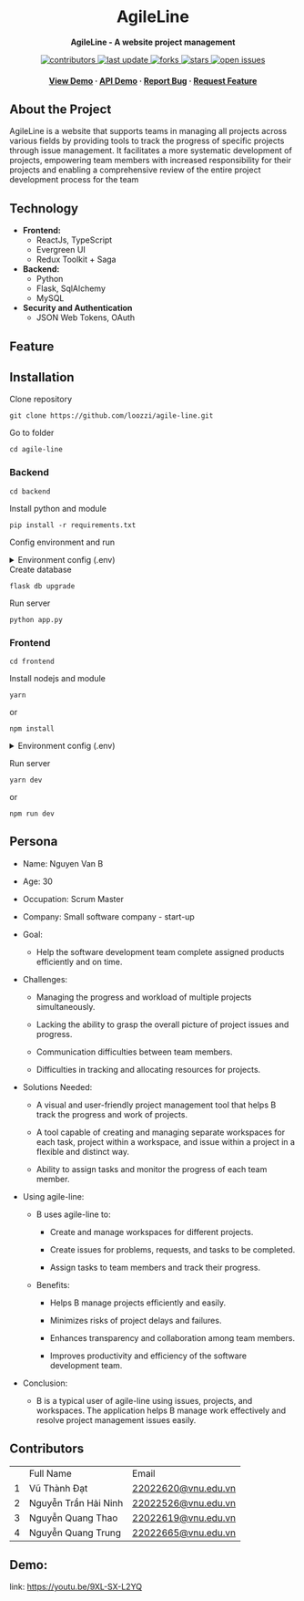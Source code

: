 <div align="center">
	<h1>AgileLine</h1>
	<p>
		<b>AgileLine - A website project management </b>
	</p>
	<!-- Badges -->
	<p>
	<a href="https://github.com/loozzi/agile-line/graphs/contributors">
		<img src="https://img.shields.io/github/contributors/loozzi/agile-line" alt="contributors" />
	</a>
	<a href="">
		<img src="https://img.shields.io/github/last-commit/loozzi/agile-line" alt="last update" />
	</a>
	<a href="https://github.com/loozzi/agile-line/network/members">
		<img src="https://img.shields.io/github/forks/loozzi/agile-line" alt="forks" />
	</a>
	<a href="https://github.com/loozzi/agile-line/stargazers">
		<img src="https://img.shields.io/github/stars/loozzi/agile-line" alt="stars" />
	</a>
	<a href="https://github.com/loozzi/agile-line/issues/">
		<img src="https://img.shields.io/github/issues/loozzi/agile-line" alt="open issues" />
	</a>
	</p>
	
<h4>
	<a href="https://agile-line-client.vercel.app/" target="_blank">View Demo</a>
<span> · </span>
	<a href="https://judicial-clovis-loozzi-3e24b8b7.koyeb.app/api" target="_blank">API Demo</a>
<span> · </span>
	<a href="https://github.com/loozzi/agile-line/issues/">Report Bug</a>
<span> · </span>
	<a href="https://github.com/loozzi/agile-line/issues/">Request Feature</a>
</h4>
</div>

## About the Project

<p>
		AgileLine is a website that supports teams in managing all projects across various fields by providing tools to track the progress of specific projects through issue management. It facilitates a more systematic development of projects, empowering team members with increased responsibility for their projects and enabling a comprehensive review of the entire project development process for the team

</p>

## Technology

- **Frontend:**
  - ReactJs, TypeScript
  - Evergreen UI
  - Redux Toolkit + Saga
- **Backend:**
  - Python
  - Flask, SqlAlchemy
  - MySQL
- **Security and Authentication**
  - JSON Web Tokens, OAuth

## Feature

## Installation

Clone repository

```
git clone https://github.com/loozzi/agile-line.git
```

Go to folder

```
cd agile-line
```

### Backend

```
cd backend
```

Install python and module

```
pip install -r requirements.txt
```

Config environment and run

<details>
<summary>Environment config (.env)</summary>

```
SQLALCHEMY_DATABASE_URI = 'mysql+pymysql://<username>:<password>@<host>/<database>?charset=utf8mb4'
SECRET_KEY=<key>
EMAIL_MAIL=<email>
EMAIL_PASSWORD=<password>
EMAIL_HOST=<host>
EMAIL_PORT=465
```

</details>
Create database

```
flask db upgrade
```

Run server

```
python app.py
```

### Frontend

```
cd frontend
```

Install nodejs and module

```
yarn
```

or

```
npm install
```

<details>
<summary>Environment config (.env)</summary>

```
REACT_APP_API_ENDPOINT=<api>
```

</details>

Run server

```
yarn dev
```

or

```
npm run dev
```
## Persona

- Name: Nguyen Van B

- Age: 30

- Occupation: Scrum Master

- Company: Small software company - start-up

- Goal:

	- Help the software development team complete assigned products efficiently and on time.

- Challenges:
	- Managing the progress and workload of multiple projects simultaneously.

	- Lacking the ability to grasp the overall picture of project issues and progress.

	- Communication difficulties between team members.

	- Difficulties in tracking and allocating resources for projects.
- Solutions Needed:

	- A visual and user-friendly project management tool that helps B track the progress and work of projects.

	- A tool capable of creating and managing separate workspaces for each task, project within a workspace, and issue within a project in a flexible and distinct way.

	- Ability to assign tasks and monitor the progress of each team member.

- Using agile-line:

	- B uses agile-line to:

		- Create and manage workspaces for different projects.

		- Create issues for problems, requests, and tasks to be completed.

		- Assign tasks to team members and track their progress.

	- Benefits:

		- Helps B manage projects efficiently and easily.

		- Minimizes risks of project delays and failures.

		- Enhances transparency and collaboration among team members.

		- Improves productivity and efficiency of the software development team.

- Conclusion:

	- B is a typical user of agile-line using issues, projects, and workspaces. The application helps B manage work effectively and resolve project management issues easily.
## Contributors

<center>
	<table>
		<th>
			<td>Full Name</td>
			<td>Email</td>
		</th>
		<tr>
			<td>1</td>
			<td>Vũ Thành Đạt</td>
			<td><a href="mailto:22022620@vnu.edu.vn">22022620@vnu.edu.vn</a></td>
		</tr>
		<tr>
			<td>2</td>
			<td>Nguyễn Trần Hải Ninh</td>
			<td><a href="mailto:22022526@vnu.edu.vn">22022526@vnu.edu.vn</a></td>
		</tr>
		<tr>
			<td>3</td>
			<td>Nguyễn Quang Thao</td>
			<td><a href="mailto:22022619@vnu.edu.vn">22022619@vnu.edu.vn</a></td>
		</tr>
		<tr>
			<td>4</td>
			<td>Nguyễn Quang Trung</td>
			<td><a href="mailto:22022665@vnu.edu.vn">22022665@vnu.edu.vn</a></td>
		</tr>
	</table>
</center>

## Demo:
link: https://youtu.be/9XL-SX-L2YQ
